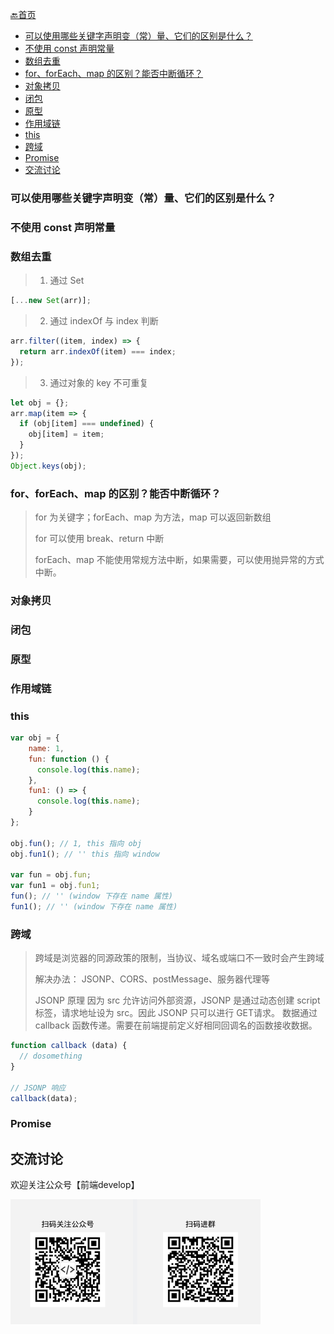 [🔙首页](/)

<!-- TOC -->

  - [可以使用哪些关键字声明变（常）量、它们的区别是什么？](#可以使用哪些关键字声明变常量它们的区别是什么)
  - [不使用 const 声明常量](#不使用-const-声明常量)
  - [数组去重](#数组去重)
  - [for、forEach、map 的区别？能否中断循环？](#forforeachmap-的区别能否中断循环)
  - [对象拷贝](#对象拷贝)
  - [闭包](#闭包)
  - [原型](#原型)
  - [作用域链](#作用域链)
  - [this](#this)
  - [跨域](#跨域)
  - [Promise](#promise)
- [交流讨论](#%e4%ba%a4%e6%b5%81%e8%ae%a8%e8%ae%ba)

<!-- /TOC -->
### 可以使用哪些关键字声明变（常）量、它们的区别是什么？

### 不使用 const 声明常量

### 数组去重

> 1. 通过 Set
```javascript
[...new Set(arr)];
```

> 2. 通过 indexOf 与 index 判断
```javascript
arr.filter((item, index) => {
  return arr.indexOf(item) === index;
});
```

> 3. 通过对象的 key 不可重复
```javascript
let obj = {};
arr.map(item => {
  if (obj[item] === undefined) {
    obj[item] = item;
  }
});
Object.keys(obj);
```

### for、forEach、map 的区别？能否中断循环？

> for 为关键字；forEach、map 为方法，map 可以返回新数组
>
> for 可以使用 break、return 中断
>
> forEach、map 不能使用常规方法中断，如果需要，可以使用抛异常的方式中断。

### 对象拷贝

### 闭包

### 原型

### 作用域链

### this

```javascript
var obj = {
    name: 1,
    fun: function () {
      console.log(this.name);
    },
    fun1: () => {
      console.log(this.name);
    }
};

obj.fun(); // 1, this 指向 obj
obj.fun1(); // '' this 指向 window

var fun = obj.fun;
var fun1 = obj.fun1;
fun(); // '' (window 下存在 name 属性)
fun1(); // '' (window 下存在 name 属性)
```

### 跨域

> 跨域是浏览器的同源政策的限制，当协议、域名或端口不一致时会产生跨域
>
> 解决办法：
> JSONP、CORS、postMessage、服务器代理等
>
> JSONP 原理
> 因为 src 允许访问外部资源，JSONP 是通过动态创建 script 标签，请求地址设为 src。因此 JSONP 只可以进行 GET请求。
> 数据通过 callback 函数传递。需要在前端提前定义好相同回调名的函数接收数据。

```javascript
function callback (data) {
  // dosomething
}

// JSONP 响应
callback(data);
```

### Promise



## 交流讨论

欢迎关注公众号【前端develop】

<img src="../img/wechat-publicity.png" width="400px">